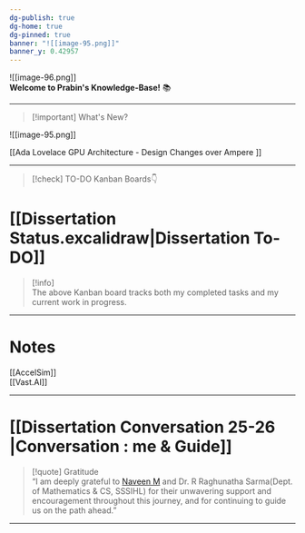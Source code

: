 ```yaml
---
dg-publish: true
dg-home: true
dg-pinned: true
banner: "![[image-95.png]]"
banner_y: 0.42957
---
```


![[image-96.png]]  
**Welcome to Prabin's Knowledge-Base!** 📚

---

> [!important] What's New?

![[image-95.png]]

[[Ada Lovelace GPU Architecture - Design Changes over Ampere ]]

---

> [!check] TO-DO Kanban Boards👇

# [[Dissertation Status.excalidraw|Dissertation To-DO]]

> [!info]  
> The above Kanban board tracks both my completed tasks and my current work in progress.

---

# Notes

[[AccelSim]]  
[[Vast.AI]]

---

# [[Dissertation Conversation 25-26 |Conversation : me & Guide]]

> [!quote] Gratitude  
> “I am deeply grateful to [Naveen M](https://www.linkedin.com/in/naveenmiriyalu/) and Dr. R Raghunatha Sarma(Dept. of Mathematics & CS, SSSIHL) for their unwavering support and encouragement throughout this journey, and for continuing to guide us on the path ahead.”

---
